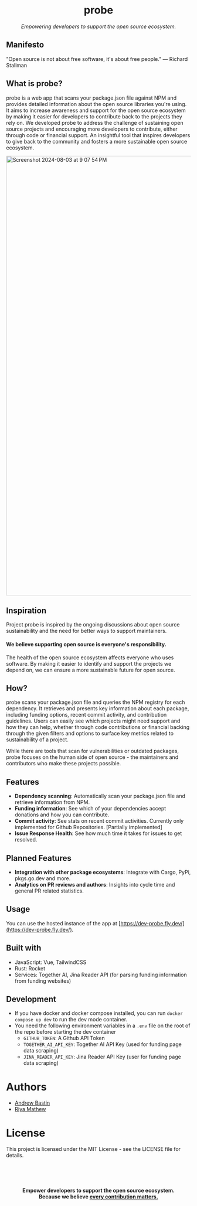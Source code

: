 <p align="center">
  <h1 align="center">probe</h1>
</p>
<p align="center">
  <i>Empowering developers to support the open source ecosystem.</i>
</p>

## Manifesto
"Open source is not about free software, it's about free people."
— Richard Stallman

## What is probe?
probe is a web app that scans your package.json file against NPM and provides detailed information about the open source libraries you're using. It aims to increase awareness and support for the open source ecosystem by making it easier for developers to contribute back to the projects they rely on.
We developed probe to address the challenge of sustaining open source projects and encouraging more developers to contribute, either through code or financial support.
An insightful tool that inspires developers to give back to the community and fosters a more sustainable open source ecosystem.

<img width="1200" alt="Screenshot 2024-08-03 at 9 07 54 PM" src="https://github.com/user-attachments/assets/b88a1345-7537-447d-96da-6f89d406d4a8" alt="Probe Landing page">

## Inspiration
Project probe is inspired by the ongoing discussions about open source sustainability and the need for better ways to support maintainers.

#### We believe supporting open source is everyone's responsibility.
The health of the open source ecosystem affects everyone who uses software. By making it easier to identify and support the projects we depend on, we can ensure a more sustainable future for open source.

## How?

probe scans your package.json file and queries the NPM registry for each dependency.
It retrieves and presents key information about each package, including funding options, recent commit activity, and contribution guidelines.
Users can easily see which projects might need support and how they can help, whether through code contributions or financial backing through the given filters and options to surface key metrics related to sustainability of a project.

While there are tools that scan for vulnerabilities or outdated packages, probe focuses on the human side of open source - the maintainers and contributors who make these projects possible.

## Features
 - **Dependency scanning**: Automatically scan your package.json file and retrieve information from NPM.
 - **Funding information**: See which of your dependencies accept donations and how you can contribute.
 - **Commit activity**: See stats on recent commit activities. Currently only implemented for Github Repositories. [Partially implemented]
 - **Issue Response Health**: See how much time it takes for issues to get resolved.

## Planned Features
 - **Integration with other package ecosystems**: Integrate with Cargo, PyPi, pkgs.go.dev and more.
 - **Analytics on PR reviews and authors**: Insights into cycle time and general PR related statistics.

## Usage
You can use the hosted instance of the app at [https://dev-probe.fly.dev/](https://dev-probe.fly.dev/).

## Built with
 - JavaScript: Vue, TailwindCSS
 - Rust: Rocket
 - Services: Together AI, Jina Reader API (for parsing funding information from funding websites)

## Development
- If you have docker and docker compose installed, you can run `docker compose up dev` to run the dev mode container.
- You need the following environment variables in a `.env` file on the root of the repo before starting the dev container
    - `GITHUB_TOKEN`: A Github API Token
    - `TOGETHER_AI_API_KEY`: Together AI API Key (used for funding page data scraping)
    - `JINA_READER_API_KEY`: Jina Reader API Key (user for funding page data scraping)

# Authors
- [Andrew Bastin](https://github.com/AndrewBastin)
- [Riya Mathew](https://github.com/RiyaMathew-11)

# License
This project is licensed under the MIT License - see the LICENSE file for details.

<br />
<br />
<br />

<p align="center">
  <b>Empower developers to support the open source ecosystem.<br>Because we believe <ins>every contribution matters.</ins></b>
</p>
